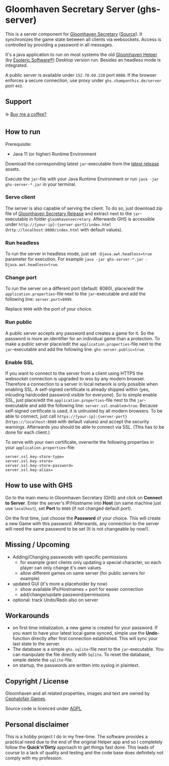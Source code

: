 # Gloomhaven Secretary Server (ghs-server)

This is a server component for [Gloomhaven Secretary](https://ghs.champonthis.de) ([Source](https://github.com/Lurkars/gloomhavensecretary)). It synchronizes the game state between all clients via websockets. Access is controlled by providing a password in all messages.

It's a java application to run on most systems the old [Gloomhaven Helper](http://esotericsoftware.com/gloomhaven-helper) (by [Esoteric Software®](http://esotericsoftware.com)) Desktop version run. Besides an headless mode is integrated.

A public server is available under `152.70.60.220` port `8080`. If the browser enforces a secure connection, use proxy under `ghs.champonthis.de/server` port `443`.

## Support

☕ [Buy me a coffee?](https://ko-fi.com/lurkars)

## How to run

Prerequisite:

- Java 11 (or higher) Runtime Environment

Download the corresponding latest `jar`-executable from the [latest release](https://github.com/Lurkars/ghs-server/releases/latest) assets.

Execute the `jar`-file with your Java Runtime Environment or run `java -jar ghs-server-*.jar` in your terminal.

### Serve client

The server is also capable of serving the client. To do so, just download zip file of [Gloomhaven Secretary Release](https://github.com/Lurkars/gloomhavensecretary/releases) and extract next to the `jar`-executable in folder `gloomhavensecretary`. Afterwards GHS is accessible under `http://{your-ip}:{server-port}/index.html` (`http://localhost:8080/index.html` with default values).

### Run headless

To run the server in headless mode, just set `-Djava.awt.headless=true` parameter for execution. For example  `java -jar ghs-server-*.jar -Djava.awt.headless=true`.

### Change port

To run the server on a different port (default: 8080), place/edit the `application.properties`-file next to the `jar`-executable and add the following line: `server.port=9999`.

Replace `9999` with the port of your choice.

### Run public

A public server accepts any password and creates a game for it. So the password is more an identifier for an individual game than a protection. To make a public server place/edit the `application.properties`-file next to the `jar`-executable and add the following line: `ghs-server.public=true`.

### Enable SSL

If you want to connect to the server from a client using HTTPS the websocket connection is upgraded to wss by any modern browser. Therefore a connection to a server in local network is only possible when enabling SSL. A self-signed certificate is already shipped within (yes, inlcuding hardcoded password visible for everyone). So to simple enable SSL, just place/edit the `application.properties`-file next to the `jar`-executable and add the following line: `server.ssl.enabled=true`. Because self-signed certificate is used, it is untrusted by all modern browsers. To be able to connect, just call `https://{your-ip}:{server-port}` (`https://localhost:8080` with default values) and accept the security warnings. Afterwards you should be able to connect via SSL. (This has to be done for each client.)

To serve with your own certificate, overwrite the following properties in your `application.properties`-file:
```
server.ssl.key-store-type=
server.ssl.key-store=
server.ssl.key-store-password=
server.ssl.key-alias=
```

## How to use with GHS

Go to the main menu in Gloomhaven Secretary (GHS) and click on **Connect to Server**. Enter the server's IP/Hostname into **Host** (on same machine just use `localhost`), set **Port** to `8080` (if not changed default port).

On the first time, just choose the **Password** of your choice. This will create a new Game with this password. Afterwards, any connection to the server will need the same password to be set (It is not changeable by now!).

## Missing / Upcoming

- Adding/Changing passwords with specific permissions
	- for example grant clients only updating a special character, so each player can only change it's own values
	- allow different games on same server (for public servers for example)
- updated GUI (it's more a placeholder by now)
	- show available IPs/Hostnames + port for easier connection
	- add/change/update password/permissions
- optional: track Undo/Redo also on server

## Workarounds

- on first time initialization, a new game is created for your password. If you want to have your latest local game synced, simple use the **Undo**-function directly after first connection established. This will sync your last state to the server.
- The database is a simple `ghs.sqlite`-file next to the `jar`-executable. You can manipulate the file directly with `Sqlite`. To reset the database, simple delete the `sqlite`-file.
- on startup, the passwords are written into syslog in plaintext.

## Copyright / License

Gloomhaven and all related properties, images and text are owned by [Cephalofair Games](https://cephalofair.com).

Source code is licenced under [AGPL](/LICENSE)

## Personal disclaimer

This is a hobby project I do in my free-time. The software provides a practical need due to the end of the original Helper app and so I completely follow the **Quick'n'Dirty** approach to get things fast done. This leads of course to a lack of quality and testing and the code base does definitely not comply with my profession.
	 
